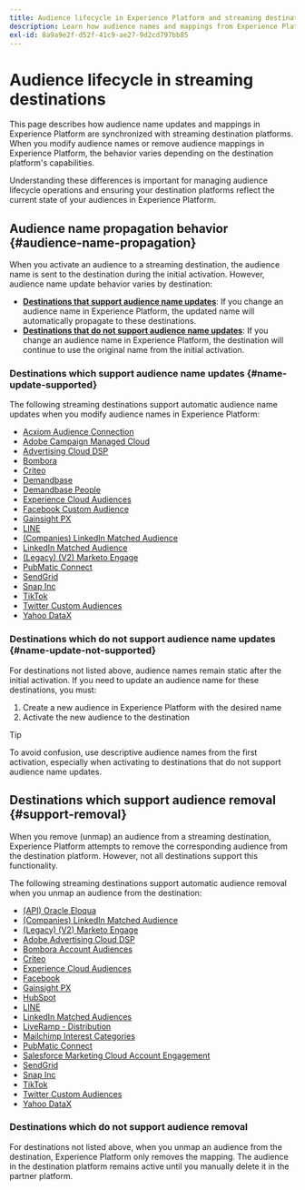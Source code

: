 ```yaml
---
title: Audience lifecycle in Experience Platform and streaming destinations
description: Learn how audience names and mappings from Experience Platform are reflected in streaming destination platforms.
exl-id: 8a9a9e2f-d52f-41c9-ae27-9d2cd797bb85
---
```

# Audience lifecycle in streaming destinations

This page describes how audience name updates and mappings in Experience Platform are synchronized with streaming destination platforms. When you modify audience names or remove audience mappings in Experience Platform, the behavior varies depending on the destination platform's capabilities.

Understanding these differences is important for managing audience lifecycle operations and ensuring your destination platforms reflect the current state of your audiences in Experience Platform.

## Audience name propagation behavior {#audience-name-propagation}

When you activate an audience to a streaming destination, the audience name is sent to the destination during the initial activation. However, audience name update behavior varies by destination:

* **[Destinations that support audience name updates](#name-update-supported)**: If you change an audience name in Experience Platform, the updated name will automatically propagate to these destinations.
* **[Destinations that do not support audience name updates](#name-update-not-supported)**: If you change an audience name in Experience Platform, the destination will continue to use the original name from the initial activation.

### Destinations which support audience name updates {#name-update-supported}

The following streaming destinations support automatic audience name updates when you modify audience names in Experience Platform:

* [Acxiom Audience Connection](../catalog/advertising/acxiom-audience-connection.md)
* [Adobe Campaign Managed Cloud](../catalog/email-marketing/adobe-campaign-managed-services.md)
* [Advertising Cloud DSP](../catalog/advertising/adobe-advertising-cloud-connection.md)
* [Bombora](../catalog/advertising/bombora.md)
* [Criteo](../catalog/advertising/criteo.md)
* [Demandbase](../catalog/advertising/demandbase.md)
* [Demandbase People](../catalog/advertising/demandbase-people.md)
* [Experience Cloud Audiences](../catalog/adobe/experience-cloud-audiences.md)
* [Facebook Custom Audience](../catalog/social/facebook.md)
* [Gainsight PX](../catalog/analytics/gainsight-px.md)
* [LINE](../catalog/mobile-engagement/line.md)
* [(Companies) LinkedIn Matched Audience](../catalog/social/linkedin-b2b.md)
* [LinkedIn Matched Audience](../catalog/social/linkedin.md)
* [(Legacy) (V2) Marketo Engage](../catalog/adobe/marketo-engage.md)
* [PubMatic Connect](../catalog/advertising/pubmatic.md)
* [SendGrid](../catalog/email-marketing/sendgrid.md)
* [Snap Inc](../catalog/advertising/snap-inc.md)
* [TikTok](../catalog/social/tiktok.md)
* [Twitter Custom Audiences](../catalog/social/twitter.md)
* [Yahoo DataX](../catalog/advertising/datax.md)

### Destinations which do not support audience name updates {#name-update-not-supported}

For destinations not listed above, audience names remain static after the initial activation. If you need to update an audience name for these destinations, you must:

1. Create a new audience in Experience Platform with the desired name
2. Activate the new audience to the destination

>[!TIP]
>
>To avoid confusion, use descriptive audience names from the first activation, especially when activating to destinations that do not support audience name updates.

## Destinations which support audience removal {#support-removal}

When you remove (unmap) an audience from a streaming destination, Experience Platform attempts to remove the corresponding audience from the destination platform. However, not all destinations support this functionality.

The following streaming destinations support automatic audience removal when you unmap an audience from the destination:

* [(API) Oracle Eloqua](../catalog/email-marketing/oracle-eloqua-api.md)
* [(Companies) LinkedIn Matched Audience](../catalog/social/linkedin-b2b.md)
* [(Legacy) (V2) Marketo Engage](../catalog/adobe/marketo-engage.md)
* [Adobe Advertising Cloud DSP](../catalog/advertising/adobe-advertising-cloud-connection.md)
* [Bombora Account Audiences](../catalog/advertising/bombora.md)
* [Criteo](../catalog/advertising/criteo.md)
* [Experience Cloud Audiences](../catalog/adobe/experience-cloud-audiences.md)
* [Facebook](../catalog/social/facebook.md)
* [Gainsight PX](../catalog/analytics/gainsight-px.md)
* [HubSpot](../catalog/crm/hubspot.md)
* [LINE](../catalog/mobile-engagement/line.md)
* [LinkedIn Matched Audiences](../catalog/social/linkedin.md)
* [LiveRamp - Distribution](../catalog/advertising/liveramp-distribution.md)
* [Mailchimp Interest Categories](../catalog/email-marketing/mailchimp-interest-categories.md)
* [PubMatic Connect](../catalog/advertising/pubmatic.md)
* [Salesforce Marketing Cloud Account Engagement](../catalog/email-marketing/salesforce-marketing-cloud-account-engagement.md)
* [SendGrid](../catalog/email-marketing/sendgrid.md)
* [Snap Inc](../catalog/advertising/snap-inc.md)
* [TikTok](../catalog/social/tiktok.md)
* [Twitter Custom Audiences](../catalog/social/twitter.md)
* [Yahoo DataX](../catalog/advertising/datax.md)

### Destinations which do not support audience removal

For destinations not listed above, when you unmap an audience from the destination, Experience Platform only removes the mapping. The audience in the destination platform remains active until you manually delete it in the partner platform.
